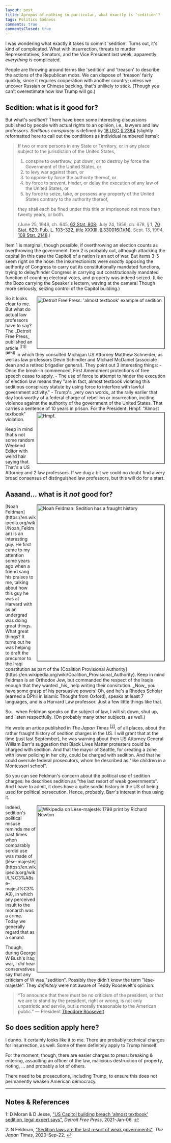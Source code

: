 ```yaml
---
layout: post
title: Apropos of nothing in particular, what exactly is 'sedition'?
tags: Politics Sadness
comments: true
commentsClosed: true
---
```


I was wondering what exactly it takes to commit 'sedition'.  Turns out, it's kind of
complicated.  What with insurrection, threats to murder Representatives, Senators, and the
Vice President last week, apparently _everything_ is complicated.  

People are throwing around terms like 'sedition' and 'treason' to describe the actions of
the Republican mobs.  We can dispose of 'treason' fairly quickly, since it requires
cooperation with another country; unless we uncover Russian or Chinese backing, that's
unlikely to stick.  (Though you can't overestimate how low Trump will go.)  

## Sedition: what is it good for?  

But what's _sedition_?  There have been some interesting discussions published by people with actual rights to an opinion, i.e., lawyers and law professors.  _Seditious conspiracy_ is defined by [18 USC &sect; 2384](https://www.law.cornell.edu/uscode/text/18/2384) (slightly reformatted here to call out the conditions as individual numbered items):  
> If two or more persons in any State or Territory, or in any place subject to the
> jurisdiction of the United States,  
>  
> 1. conspire to overthrow, put down, or to destroy by force the Government of the United States, or  
> 2. to levy war against them, or  
> 3. to oppose by force the authority thereof, or  
> 4. by force to prevent, hinder, or delay the execution of any law of the United States, or  
> 5. by force to seize, take, or possess any property of the United States contrary to the authority thereof,  
>  
> they shall each be fined under this title or imprisoned not more than twenty years, or both.  
> 
> (June 25, 1948, ch. 645, [62 Stat. 808](https://www.law.cornell.edu/rio/citation/62_Stat._808);
> July 24, 1956, ch. 678, § 1, [70 Stat. 623](https://www.law.cornell.edu/rio/citation/70_Stat._623);
> [Pub. L. 103–322, title XXXIII, § 330016(1)(N)](https://www.law.cornell.edu/rio/citation/Pub._L._103-322), 
> Sept. 13, 1994, [108 Stat. 2148](https://www.law.cornell.edu/rio/citation/108_Stat._2148).)  

Item 1 is marginal, though possible, if overthrowing an election counts as overthrowing
the government.  Item 2 is probably out, although attacking the capital (in this case the
Capitol) of a nation is an act of war.  But items 3-5 seem right on the nose: the
insurrectionists were _exactly_ opposing the authority of Congress to carry out its
constitutionally mandated functions, trying to delay/hinder Congress in carrying out
constitutionally mandated function of counting electoral votes, and property was indeed
seized. (Like the Bozo carrying the Speaker's lectern, waving at the camera! Though more
seriously, seizing control of the Capitol building.)  

<img src="{{ site.baseurl }}/images/2021-01-12-sedition-dfp.jpg" width="400" height="162" alt="Detroit Free Press: 'almost textbook' example of sedition" title="Detroit Free Press: 'almost textbook' example of sedition" style="float: right; margin: 3px 3px 3px 3px; border: 1px solid #000000;"/>
So it looks clear to me.  But what do actual law professors have to say?  The _Detroit
Free Press_ published an article <sup id="fn1a">[[1]](#fn1)</sup> in which they consulted 
Michigan US Attorney Matthew Schneider, as well as law professors Devin Schindler and 
Michael McDaniel (associate dean and a retired brigadier general).  They point out 3
interesting things:  
- Once the break-in commenced, First Amendment protections of free speech cease to apply.  
- The use of force to attempt to hinder the execution of election law means they "are in
  fact, almost textbook violating this seditious conspiracy statute by using force to
  interfere with lawful government activity."  
- Trump's _very own words_ at the rally earlier that day look worthy of a federal charge
  of rebellion or insurrection, inciting violence against the authority of the government
  of the United States.  That carries a sentence of 10 years in prison.  For the
  President.  
  
<img src="{{ site.baseurl }}/images/hmpf.png" width="400" height="160" alt="Hmpf." title="Hmpf." style="float: right; margin: 3px 3px 3px 3px; border: 1px solid #000000;"/>
Hmpf.  "Almost textbook" violation.  

Keep in mind that's not some random Weekend Editor with weird hair saying that.  That's a
US Attorney and 2 law professors.  If we dug a bit we could no doubt find a very broad
consensus of distinguished law professors, but this will do for a start.  

## Aaaand... what is it _not_ good for?  

<img src="{{ site.baseurl }}/images/2021-01-12-sedition-feldman.jpg" width="400" height="489" alt="Noah Feldman: Sedition has a fraught history" title="Noah Feldman: Sedition has a fraught history" style="float: right; margin: 3px 3px 3px 3px; border: 1px solid #000000;"/>
[Noah Feldman](https://en.wikipedia.org/wiki/Noah_Feldman) is an interesting guy.  He
first came to my attention some years ago when a friend sang his praises to me, talking
about how this guy he was at Harvard with as an undergrad was doing great things.  What great things?
It turns out he was helping to draft the precursor to the Iraqi constitution as part of
the [Coalition Provisional Authority](https://en.wikipedia.org/wiki/Coalition_Provisional_Authority).
Keep in mind Feldman is an Orthodox Jew, but commanded the respect of the Iraqis enough that
they wanted _his_ help writing their consitution. _Now_ you have some grasp of his
persuasive powers!  Oh, and he's a Rhodes Scholar (earned a DPhil in Islamic Thought from
Oxford), speaks at least 7 languages, and is a Harvard Law professor.  Just a few little
things like that.  

So&hellip; when Feldman speaks on the subject of law, I will sit down, shut up, and listen
respectfully.  (On probably many other subjects, as well.)  

He wrote an artice published in _The Japan Times_ <sup id="fn2a">[[2]](#fn2)</sup>, of all
places, about the rather fraught history of sedition charges in the US.  I will grant that
at the time (just last September), he was warning about then US Attorney General William
Barr's suggestion that Black Lives Matter protesters could be charged with sedition.  And
that the mayor of Seattle, for creating a zone with lower policing in her city, could be
charged with sedition.  And that he could overrule federal prosecutors, whom he described
as "like children in a Montessori school".  

So you can see Feldman's concern about the political use of sedition charges: he describes
sedition as "the last resort of weak governments".  And I have to admit, it does have a
quite sordid history in the US of being used for political persecution.  Hence, probably,
Barr's interest in thus using it.  

<img src="{{ site.baseurl }}/images/2021-01-12-sedition-lese-majeste.jpg" width="400" height="521" alt="Wikipedia on Lèse-majesté: 1798 print by Richard Newton" title="Wikipedia on Lèse-majesté: 1798 print by Richard Newton" style="float: right; margin: 3px 3px 3px 3px; border: 1px solid #000000;"/>
Indeed, sedition's political misuse reminds me of past times when comparably sordid use was made of
[lèse-majesté](https://en.wikipedia.org/wiki/L%C3%A8se-majest%C3%A9), in which any
perceived insult to the monarch was a crime.  Today we generally regard that as a canard.  

Though, during George W Bush's Iraq war, I _did_ hear conservatives say that any
criticism of W was "sedition".  Possibly they didn't know the term "lèse-majesté".  They
_definitely_ were not aware of Teddy Roosevelt's opinion:  
> “To announce that there must be no criticism of the president, or that we are to stand
> by the president, right or wrong, is not only unpatriotic and servile, but is morally
> treasonable to the American public.” 
> &mdash; President [Theodore Roosevelt](https://en.wikipedia.org/wiki/Theodore_roosevelt)

## So does sedition apply here?  

I dunno.  It certainly looks like it to me.  There are probably technical charges for
insurrection, as well.  Some of them definitely apply to Trump himself.  

For the moment, though, there are easier charges to press: breaking &amp; entering,
assaulting an officer of the law, malicious destruction of property, rioting, &hellip; and
probably a lot of others.  

There need to be prosecutions, including Trump, to ensure this does not permanently weaken
American democracy.  

---

## Notes &amp; References  

<!--
<sup id="fn1a">[[1]](#fn1)</sup>
<a id="fn1">1</a>: [↩](#fn1a)  
-->

<a id="fn1">1</a>: D Moran &amp; D Jesse, ["US Capitol building breach 'almost textbook' sedition, legal expert says"](https://www.freep.com/story/news/local/michigan/2021/01/06/us-capitol-breach-sedition-legal-expert-says/6571725002/), _Detroit Free Press_, 2021-Jan-06. [↩](#fn1a)  

<a id="fn2">2</a>: N Feldman, ["Sedition laws are the last resort of weak governments"](https://www.japantimes.co.jp/opinion/2020/09/22/commentary/world-commentary/sedition-laws-weak-governments/), _The Japan Times_, 2020-Sep-22. [↩](#fn2a)  
